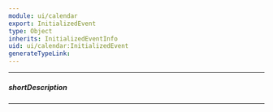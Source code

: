 ```yaml
---
module: ui/calendar
export: InitializedEvent
type: Object
inherits: InitializedEventInfo
uid: ui/calendar:InitializedEvent
generateTypeLink: 
---
```

---
##### shortDescription
<!-- Description goes here -->

---
<!-- Description goes here -->